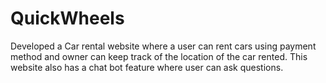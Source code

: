 # QuickWheels

Developed a Car rental website where a user can rent cars using payment method and owner can keep track of the location of the car rented. This website also has a chat bot feature where user can ask questions.
